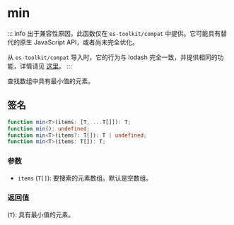 # min

::: info
出于兼容性原因，此函数仅在 `es-toolkit/compat` 中提供。它可能具有替代的原生 JavaScript API，或者尚未完全优化。

从 `es-toolkit/compat` 导入时，它的行为与 lodash 完全一致，并提供相同的功能，详情请见 [这里](../../../compatibility.md)。
:::

查找数组中具有最小值的元素。


## 签名

```typescript
function min<T>(items: [T, ...T[]]): T;
function min(): undefined;
function min<T>(items?: T[]): T | undefined;
function min<T>(items: T[]): T;
```

### 参数

- `items` (`T[]`): 要搜索的元素数组。默认是空数组。

### 返回值

(`T`): 具有最小值的元素。